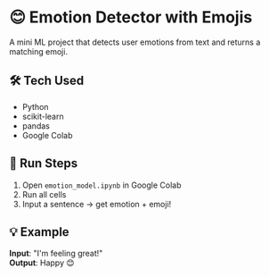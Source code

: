 # 😊 Emotion Detector with Emojis

A mini ML project that detects user emotions from text and returns a matching emoji.

## 🛠️ Tech Used
- Python
- scikit-learn
- pandas
- Google Colab

## 🚀 Run Steps
1. Open `emotion_model.ipynb` in Google Colab
2. Run all cells
3. Input a sentence → get emotion + emoji!

## 💡 Example
**Input**: "I'm feeling great!"  
**Output**: Happy 😊


